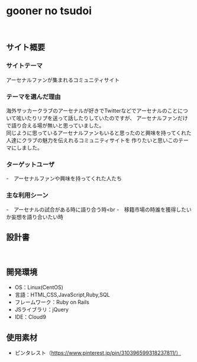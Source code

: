 # gooner no tsudoi
​
## サイト概要
### サイトテーマ
アーセナルファンが集まれるコミュニティサイト
​
### テーマを選んだ理由
海外サッカークラブのアーセナルが好きでTwitterなどでアーセナルのことについて呟いたりリプを送って話したりしていたのですが、
アーセナルファンだけで語り合える場が無いと思っていました。<br>
同じように思っているアーセナルファンもいると思ったのと興味を持ってくれた人達にクラブの魅力を伝えれるコミュニティサイトを
作りたいと思いこのテーマにしました。
​
### ターゲットユーザ
-　アーセナルファンや興味を持ってくれた人たち
​
### 主な利用シーン
-　アーセナルの試合がある時に語り合う時<br
-　移籍市場の時誰を獲得したいか妄想を語り合いたい時
​
## 設計書

​
## 開発環境
- OS：Linux(CentOS)
- 言語：HTML,CSS,JavaScript,Ruby,SQL
- フレームワーク：Ruby on Rails
- JSライブラリ：jQuery
- IDE：Cloud9
​
## 使用素材
- ピンタレスト（https://www.pinterest.jp/pin/310396599318237811/）
